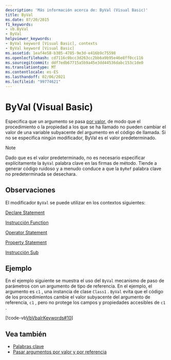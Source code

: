 ```yaml
---
description: 'Más información acerca de: ByVal (Visual Basic)'
title: ByVal
ms.date: 07/20/2015
f1_keywords:
- vb.ByVal
- ByVal
helpviewer_keywords:
- ByVal keyword [Visual Basic], contexts
- ByVal keyword [Visual Basic]
ms.assetid: 1eaf4e58-b305-4785-9e3d-e416b9c75598
ms.openlocfilehash: cd7116c0bcc3d263cc2bb6a9b95e46e8ff0cc116
ms.sourcegitcommit: ddf7edb67715a5b9a45e3dd44536dabc153c1de0
ms.translationtype: MT
ms.contentlocale: es-ES
ms.lasthandoff: 02/06/2021
ms.locfileid: "99774621"
---
```

# <a name="byval-visual-basic"></a>ByVal (Visual Basic)

Especifica que un argumento se pasa [por valor](../../programming-guide/language-features/procedures/passing-arguments-by-value-and-by-reference.md), de modo que el procedimiento o la propiedad a los que se ha llamado no pueden cambiar el valor de una variable subyacente del argumento en el código de llamada. Si no se especifica ningún modificador, ByVal es el valor predeterminado.

> [!NOTE]
> Dado que es el valor predeterminado, no es necesario especificar explícitamente la `ByVal` palabra clave en las firmas de método. Tiende a generar código ruidoso y a menudo conduce a que la `ByRef` palabra clave no predeterminada se desechara.

## <a name="remarks"></a>Observaciones

 El modificador `ByVal` se puede utilizar en los contextos siguientes:

 [Declare Statement](../statements/declare-statement.md)

 [Instrucción Function](../statements/function-statement.md)
  
 [Operator Statement](../statements/operator-statement.md)
  
 [Property Statement](../statements/property-statement.md)
  
 [Instrucción Sub](../statements/sub-statement.md)

## <a name="example"></a>Ejemplo

 En el ejemplo siguiente se muestra el uso del `ByVal` mecanismo de paso de parámetros con un argumento de tipo de referencia. En el ejemplo, el argumento es `c1` , una instancia de clase `Class1` . `ByVal` evita que el código de los procedimientos cambie el valor subyacente del argumento de referencia, `c1` , pero no protege los campos y propiedades accesibles de `c1` .

 [!code-vb[VbVbalrKeywords#10](~/samples/snippets/visualbasic/VS_Snippets_VBCSharp/VbVbalrKeywords/VB/Class5.vb#10)]

## <a name="see-also"></a>Vea también

- [Palabras clave](../keywords/index.md)
- [Pasar argumentos por valor y por referencia](../../programming-guide/language-features/procedures/passing-arguments-by-value-and-by-reference.md)
